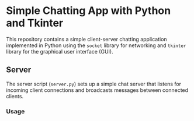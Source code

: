 # Simple Chatting App with Python and Tkinter

This repository contains a simple client-server chatting application implemented in Python using the `socket` library for networking and `tkinter` library for the graphical user interface (GUI).

## Server

The server script (`server.py`) sets up a simple chat server that listens for incoming client connections and broadcasts messages between connected clients.

### Usage
